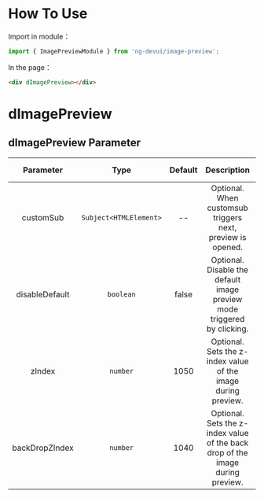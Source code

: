 # How To Use
Import in module：
```ts
import { ImagePreviewModule } from 'ng-devui/image-preview';
```
In the page：
```html
<div dImagePreview></div>
```

# dImagePreview

## dImagePreview Parameter

| Parameter | Type | Default | Description | Jump to Demo |
| :------------: | :--------------------: | :---: | :------------------------------------: | ------------------------------------------------- |
| customSub | `Subject<HTMLElement>` | -- | Optional. When customsub triggers next, preview is opened. | [Customized preview window opening](demo#custom-usage) |
| disableDefault | `boolean` | false | Optional. Disable the default image preview mode triggered by clicking. | [Customized preview window enabling](demo#custom-usage) |
| zIndex | `number` | 1050 | Optional. Sets the z-index value of the image during preview. | [Setting zIndex](demo#z-index-usage) |
| backDropZIndex | `number` |  1040   | Optional. Sets the z-index value of the back drop of the image during preview. | [Setting zIndex](demo#z-index-usage) |
